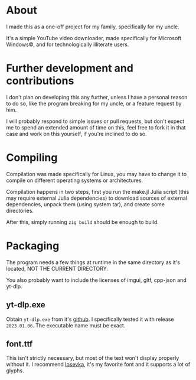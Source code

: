 # About
I made this as a one-off project for my family, specifically for my uncle.

It's a simple YouTube video downloader, made specifically for Microsoft Windows©,
and for technologically illiterate users.

# Further development and contributions
I don't plan on developing this any further, unless I have a personal reason
to do so, like the program breaking for my uncle, or a feature request by him.

I will probably respond to simple issues or pull requests, but don't expect me
to spend an extended amount of time on this, feel free to fork it in that case
and work on this yourself, if you're inclined to do so.

# Compiling
Compilation was made specifically for Linux, you may have to change it
to compile on different operating systems or architectures.

Compilation happens in two steps, first you run the make.jl Julia script
(this may require external Julia dependencies) to download sources of external
dependencies, unpack them (using system tar), and create some directories.

After this, simply running `zig build` should be enough to build.

# Packaging
The program needs a few things at runtime in the same directory as it's located,
NOT THE CURRENT DIRECTORY.

You also probably want to include the licenses of imgui, gltf, cpp-json and yt-dlp.

## yt-dlp.exe
Obtain `yt-dlp.exe` from it's [github](https://github.com/yt-dlp/yt-dlp).
I specifically tested it with release `2023.01.06`.
The executable name must be exact.

## font.ttf
This isn't strictly necessary, but most of the text won't display properly without it.
I recommend [Iosevka](https://typeof.net/Iosevka/), it's my favorite font
and it supports a lot of glyphs.

